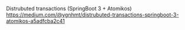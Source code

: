 Distrubuted transactions (SpringBoot 3 + Atomikos)
https://medium.com/@ygnhmt/distrubuted-transactions-springboot-3-atomikos-a5adfcba2c41
